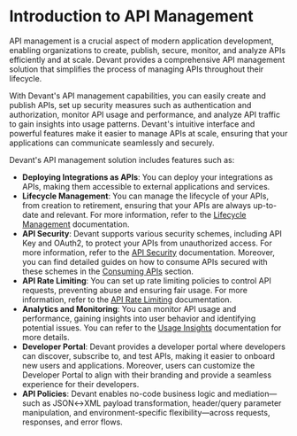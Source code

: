 # Introduction to API Management

API management is a crucial aspect of modern application development, enabling organizations to create, publish, secure, monitor, and analyze APIs efficiently and at scale. Devant provides a comprehensive API management solution that simplifies the process of managing APIs throughout their lifecycle.

With Devant's API management capabilities, you can easily create and publish APIs, set up security measures such as authentication and authorization, monitor API usage and performance, and analyze API traffic to gain insights into usage patterns. Devant's intuitive interface and powerful features make it easier to manage APIs at scale, ensuring that your applications can communicate seamlessly and securely.

Devant's API management solution includes features such as:

- **Deploying Integrations as APIs**: You can deploy your integrations as APIs, making them accessible to external applications and services.
- **Lifecycle Management**: You can manage the lifecycle of your APIs, from creation to retirement, ensuring that your APIs are always up-to-date and relevant. For more information, refer to the [Lifecycle Management](../lifecycle-management/) documentation.
- **API Security**: Devant supports various security schemes, including API Key and OAuth2, to protect your APIs from unauthorized access. For more information, refer to the [API Security](../api-security/) documentation. Moreover, you can find detailed guides on how to consume APIs secured with these schemes in the [Consuming APIs](../consuming-apis/consuming-an-api-secured-with-an-api-key/) section.
- **API Rate Limiting**: You can set up rate limiting policies to control API requests, preventing abuse and ensuring fair usage. For more information, refer to the [API Rate Limiting](../api-rate-limiting/) documentation.
- **Analytics and Monitoring**: You can monitor API usage and performance, gaining insights into user behavior and identifying potential issues. You can refer to the [Usage Insights](../../monitoring-and-insights/usage-insights-overview/) documentation for more details.
- **Developer Portal**: Devant provides a developer portal where developers can discover, subscribe to, and test APIs, making it easier to onboard new users and applications. Moreover, users can customize the Developer Portal to align with their branding and provide a seamless experience for their developers.
- **API Policies**: Devant enables no-code business logic and mediation—such as JSON↔XML payload transformation, header/query parameter manipulation, and environment-specific flexibility—across requests, responses, and error flows.
